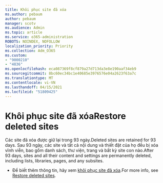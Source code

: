 ```yaml
---
title: Khôi phục site đã xóa
ms.author: pebaum
author: pebaum
manager: scotv
ms.audience: Admin
ms.topic: article
ms.service: o365-administration
ROBOTS: NOINDEX, NOFOLLOW
localization_priority: Priority
ms.collection: Adm_O365
ms.custom:
- "9000210"
- "4836"
ms.openlocfilehash: eca087369f8cf879a27d713da3e8e190aaf34eb9
ms.sourcegitcommit: 8bc60ec34bc1e40685e3976576e04a2623f63a7c
ms.translationtype: MT
ms.contentlocale: vi-VN
ms.lasthandoff: 04/15/2021
ms.locfileid: "51809425"
---
```

# <a name="restore-deleted-sites"></a><span data-ttu-id="ee717-102">Khôi phục site đã xóa</span><span class="sxs-lookup"><span data-stu-id="ee717-102">Restore deleted sites</span></span>

<span data-ttu-id="ee717-103">Các site đã xóa được giữ lại trong 93 ngày.</span><span class="sxs-lookup"><span data-stu-id="ee717-103">Deleted sites are retained for 93 days.</span></span> <span data-ttu-id="ee717-104">Sau 93 ngày, các site và tất cả nội dung và thiết đặt của họ đều bị xóa vĩnh viễn, bao gồm danh sách, thư viện, trang và bất kỳ site con nào.</span><span class="sxs-lookup"><span data-stu-id="ee717-104">After 93 days, sites and all their content and settings are permanently deleted, including lists, libraries, pages, and any subsites.</span></span>

- <span data-ttu-id="ee717-105">Để biết thêm thông tin, hãy xem [khôi phục site đã xóa](https://docs.microsoft.com/sharepoint/restore-deleted-site-collection).</span><span class="sxs-lookup"><span data-stu-id="ee717-105">For more info, see [Restore deleted sites](https://docs.microsoft.com/sharepoint/restore-deleted-site-collection).</span></span>
